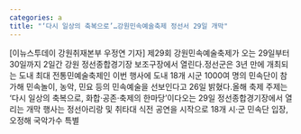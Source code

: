 ```yaml
---
categories: a
title: "‘다시 일상의 축복으로’…강원민속예술축제 정선서 29일 개막"
---
```

[이뉴스투데이 강원취재본부 우정연 기자] 제29회 강원민속예술축제가 오는 29일부터 30일까지 2일간 강원 정선종합경기장 보조구장에서 열린다.정선군은 3년 만에 개최되는 도내 최대 전통민예술축제인 이번 행사에 도내 18개 시군 1000여 명의 민속단이 참가해 민속놀이, 농악, 민요 등의 민속예술을 선보인다고 26일 밝혔다.올해 축제 주제는 ‘다시 일상의 축복으로, 화합·공존·축제의 한마당’이다오는 29일 정선종합경기장에서 열리는 개막 행사는 정선아리랑 및 취타대 식전 공연을 시작으로 18개 시‧군 민속단 입장, 오정해 국악가수 특별